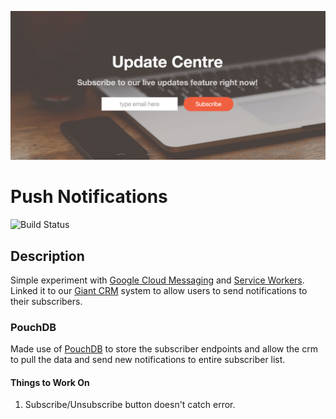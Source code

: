 ![demo](images/screenshot.PNG)

# Push Notifications
![Build Status](https://travis-ci.org/shawnlimws/push-notifications-app.svg?branch=master)

## Description
Simple experiment with [Google Cloud Messaging](https://developers.google.com/cloud-messaging) and [Service Workers](https://developers.google.com/web/fundamentals/getting-started/push-notifications/?hl=en). Linked it to our [Giant CRM](http://giantcrm.herokuapp.com/) system to allow users to send notifications to their subscribers.

### PouchDB
Made use of [PouchDB](http://pouchdb.com/) to store the subscriber endpoints and allow the crm to pull the data and send new notifications to entire subscriber list.

#### Things to Work On
1. Subscribe/Unsubscribe button doesn't catch error.
